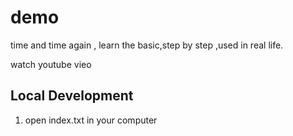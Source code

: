 # demo

time and time again , learn the basic,step by step ,used in real life.

watch youtube vieo
## Local Development 
1. open index.txt in your computer